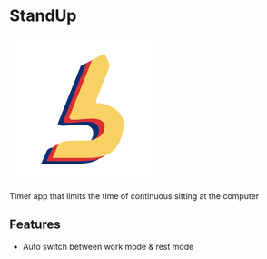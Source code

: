 # StandUp

<img height="256" src="https://raw.githubusercontent.com/sprql/StandUp/master/StandUp/Assets.xcassets/AppIcon.appiconset/stand-up.png" />

Timer app that limits the time of continuous sitting at the computer

## Features

- Auto switch between work mode & rest mode
